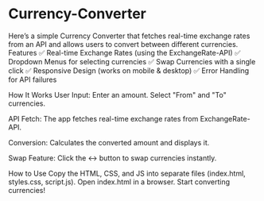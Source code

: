 # Currency-Converter
Here’s a simple Currency Converter that fetches real-time exchange rates from an API and allows users to convert between different currencies.
Features
✅ Real-time Exchange Rates (using the ExchangeRate-API)
✅ Dropdown Menus for selecting currencies
✅ Swap Currencies with a single click
✅ Responsive Design (works on mobile & desktop)
✅ Error Handling for API failures

How It Works
User Input:
Enter an amount.
Select "From" and "To" currencies.

API Fetch:
The app fetches real-time exchange rates from ExchangeRate-API.

Conversion:
Calculates the converted amount and displays it.

Swap Feature:
Click the ↔️ button to swap currencies instantly.

How to Use
Copy the HTML, CSS, and JS into separate files (index.html, styles.css, script.js).
Open index.html in a browser.
Start converting currencies!
